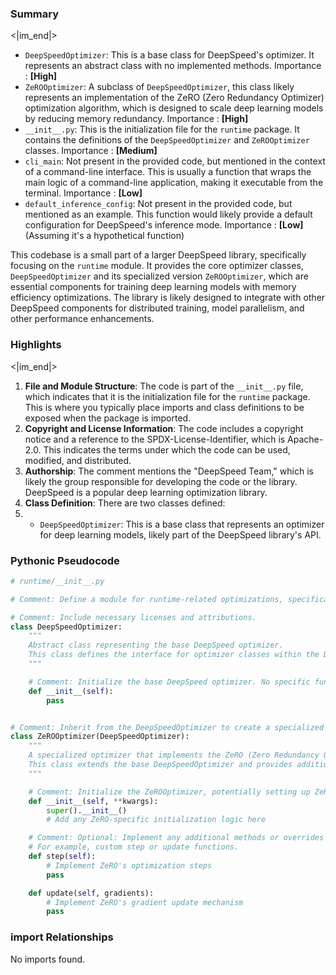 

### Summary

<|im_end|>

* `DeepSpeedOptimizer`: This is a base class for DeepSpeed's optimizer. It represents an abstract class with no implemented methods. Importance : **[High]**
* `ZeROOptimizer`: A subclass of `DeepSpeedOptimizer`, this class likely represents an implementation of the ZeRO (Zero Redundancy Optimizer) optimization algorithm, which is designed to scale deep learning models by reducing memory redundancy. Importance : **[High]**
* `__init__.py`: This is the initialization file for the `runtime` package. It contains the definitions of the `DeepSpeedOptimizer` and `ZeROOptimizer` classes. Importance : **[Medium]**
* `cli_main`: Not present in the provided code, but mentioned in the context of a command-line interface. This is usually a function that wraps the main logic of a command-line application, making it executable from the terminal. Importance : **[Low]**
* `default_inference_config`: Not present in the provided code, but mentioned as an example. This function would likely provide a default configuration for DeepSpeed's inference mode. Importance : **[Low]** (Assuming it's a hypothetical function)

This codebase is a small part of a larger DeepSpeed library, specifically focusing on the `runtime` module. It provides the core optimizer classes, `DeepSpeedOptimizer` and its specialized version `ZeROOptimizer`, which are essential components for training deep learning models with memory efficiency optimizations. The library is likely designed to integrate with other DeepSpeed components for distributed training, model parallelism, and other performance enhancements.

### Highlights

<|im_end|>

1. **File and Module Structure**: The code is part of the `__init__.py` file, which indicates that it is the initialization file for the `runtime` package. This is where you typically place imports and class definitions to be exposed when the package is imported.
2. **Copyright and License Information**: The code includes a copyright notice and a reference to the SPDX-License-Identifier, which is Apache-2.0. This indicates the terms under which the code can be used, modified, and distributed.
3. **Authorship**: The comment mentions the "DeepSpeed Team," which is likely the group responsible for developing the code or the library. DeepSpeed is a popular deep learning optimization library.
4. **Class Definition**: There are two classes defined:
5.  * `DeepSpeedOptimizer`: This is a base class that represents an optimizer for deep learning models, likely part of the DeepSpeed library's API.

### Pythonic Pseudocode

```python
# runtime/__init__.py

# Comment: Define a module for runtime-related optimizations, specifically focusing on DeepSpeed.

# Comment: Include necessary licenses and attributions.
class DeepSpeedOptimizer:
    """
    Abstract class representing the base DeepSpeed optimizer.
    This class defines the interface for optimizer classes within the DeepSpeed framework.
    """

    # Comment: Initialize the base DeepSpeed optimizer. No specific functionality is defined here as it's an abstract class.
    def __init__(self):
        pass


# Comment: Inherit from the DeepSpeedOptimizer to create a specialized optimizer.
class ZeROOptimizer(DeepSpeedOptimizer):
    """
    A specialized optimizer that implements the ZeRO (Zero Redundancy Optimizer) strategy.
    This class extends the base DeepSpeedOptimizer and provides additional optimizations for distributed training.
    """

    # Comment: Initialize the ZeROOptimizer, potentially setting up ZeRO-specific configurations.
    def __init__(self, **kwargs):
        super().__init__()
        # Add any ZeRO-specific initialization logic here

    # Comment: Optional: Implement any additional methods or overrides specific to the ZeROOptimizer.
    # For example, custom step or update functions.
    def step(self):
        # Implement ZeRO's optimization steps
        pass

    def update(self, gradients):
        # Implement ZeRO's gradient update mechanism
        pass
```


### import Relationships

No imports found.